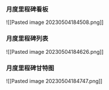 
### 月度里程碑看板
![[Pasted image 20230504184508.png]]

### 月度里程碑列表
![[Pasted image 20230504184626.png]]
### 月度里程碑甘特图
![[Pasted image 20230504184747.png]]